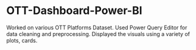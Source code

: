 # OTT-Dashboard-Power-BI
Worked on various OTT Platforms Dataset. Used Power Query Editor for data cleaning and preprocessing. Displayed the visuals using a variety of plots, cards.
